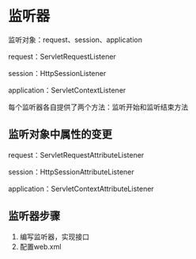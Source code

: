 # 监听器

监听对象：request、session、application

request：ServletRequestListener

session：HttpSessionListener

application：ServletContextListener

每个监听器各自提供了两个方法：监听开始和监听结束方法

## 监听对象中属性的变更

request：ServletRequestAttributeListener					

session：HttpSessionAttributeListener

application：ServletContextAttributeListener

## 监听器步骤

1. 编写监听器，实现接口
2. 配置web.xml